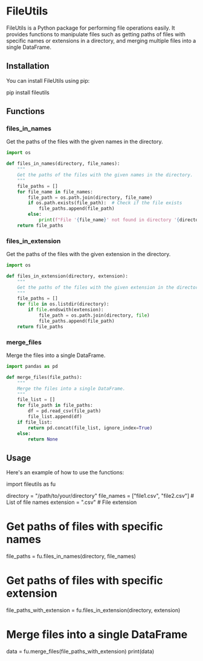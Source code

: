# FileUtils

FileUtils is a Python package for performing file operations easily. It provides functions to manipulate files such as getting paths of files with specific names or extensions in a directory, and merging multiple files into a single DataFrame.

## Installation

You can install FileUtils using pip:

pip install fileutils

## Functions

### files_in_names

Get the paths of the files with the given names in the directory.

```python
import os

def files_in_names(directory, file_names):
    """
    Get the paths of the files with the given names in the directory.
    """
    file_paths = []
    for file_name in file_names:
        file_path = os.path.join(directory, file_name)
        if os.path.exists(file_path):  # Check if the file exists
            file_paths.append(file_path)
        else:
            print(f"File '{file_name}' not found in directory '{directory}'.")
    return file_paths
```

### files_in_extension

Get the paths of the files with the given extension in the directory.

```python
import os

def files_in_extension(directory, extension):
    """
    Get the paths of the files with the given extension in the directory.
    """
    file_paths = []
    for file in os.listdir(directory):
        if file.endswith(extension):
            file_path = os.path.join(directory, file)
            file_paths.append(file_path)
    return file_paths
```

### merge_files

Merge the files into a single DataFrame.

```python
import pandas as pd

def merge_files(file_paths):
    """
    Merge the files into a single DataFrame.
    """
    file_list = []
    for file_path in file_paths:
        df = pd.read_csv(file_path)
        file_list.append(df)
    if file_list:
        return pd.concat(file_list, ignore_index=True)
    else:
        return None
```

## Usage

Here's an example of how to use the functions:

import fileutils as fu

directory = "/path/to/your/directory"
file_names = ["file1.csv", "file2.csv"]  # List of file names
extension = ".csv"  # File extension

# Get paths of files with specific names
file_paths = fu.files_in_names(directory, file_names)

# Get paths of files with specific extension
file_paths_with_extension = fu.files_in_extension(directory, extension)

# Merge files into a single DataFrame
data = fu.merge_files(file_paths_with_extension)
print(data)